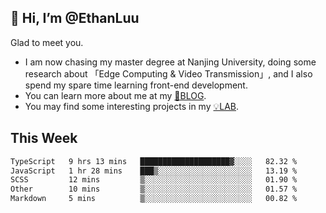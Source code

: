 ## 👋 Hi, I’m @EthanLuu

Glad to meet you.

- I am now chasing my master degree at Nanjing University, doing some research about 「Edge Computing & Video Transmission」, and I also spend my spare time learning front-end development.
- You can learn more about me at my [📝BLOG](https://blog.ethanloo.cn).
- You may find some interesting projects in my [💡LAB](https://lab.ethanloo.cn).

## This Week
<!--START_SECTION:waka-->

```txt
TypeScript   9 hrs 13 mins   ████████████████████▓░░░░   82.32 %
JavaScript   1 hr 28 mins    ███▒░░░░░░░░░░░░░░░░░░░░░   13.19 %
SCSS         12 mins         ▒░░░░░░░░░░░░░░░░░░░░░░░░   01.90 %
Other        10 mins         ▒░░░░░░░░░░░░░░░░░░░░░░░░   01.57 %
Markdown     5 mins          ▒░░░░░░░░░░░░░░░░░░░░░░░░   00.82 %
```

<!--END_SECTION:waka-->
